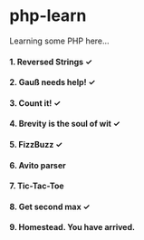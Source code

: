 # php-learn
Learning some PHP here...
#### 1. Reversed Strings ✓
#### 2. Gauß needs help! ✓
#### 3. Count it! ✓
#### 4. Brevity is the soul of wit ✓
#### 5. FizzBuzz ✓
#### 6. Avito parser
#### 7. Tic-Tac-Toe
#### 8. Get second max ✓
#### 9. Homestead. You have arrived.
